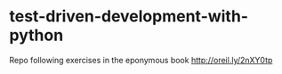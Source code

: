# test-driven-development-with-python
Repo following exercises in the eponymous book http://oreil.ly/2nXY0tp
